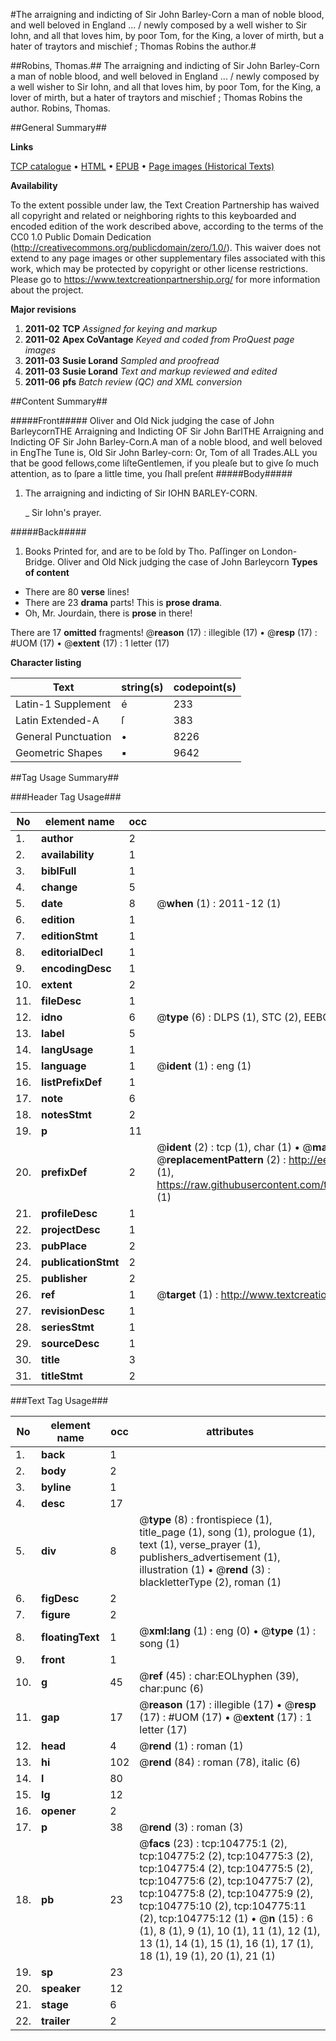 #The arraigning and indicting of Sir John Barley-Corn a man of noble blood, and well beloved in England ... / newly composed by a well wisher to Sir Iohn, and all that loves him, by poor Tom, for the King, a lover of mirth, but a hater of traytors and mischief ; Thomas Robins the author.#

##Robins, Thomas.##
The arraigning and indicting of Sir John Barley-Corn a man of noble blood, and well beloved in England ... / newly composed by a well wisher to Sir Iohn, and all that loves him, by poor Tom, for the King, a lover of mirth, but a hater of traytors and mischief ; Thomas Robins the author.
Robins, Thomas.

##General Summary##

**Links**

[TCP catalogue](http://www.ota.ox.ac.uk/tcp/)  • 
[HTML](http://tei.it.ox.ac.uk/tcp/Texts-HTML/free/A57/A57417.html)  • 
[EPUB](http://tei.it.ox.ac.uk/tcp/Texts-EPUB/free/A57/A57417.epub) • 
[Page images (Historical Texts)](https://historicaltexts.jisc.ac.uk/eebo-16016455e)

**Availability**

To the extent possible under law, the Text Creation Partnership has waived all copyright and related or neighboring rights to this keyboarded and encoded edition of the work described above, according to the terms of the CC0 1.0 Public Domain Dedication (http://creativecommons.org/publicdomain/zero/1.0/). This waiver does not extend to any page images or other supplementary files associated with this work, which may be protected by copyright or other license restrictions. Please go to https://www.textcreationpartnership.org/ for more information about the project.

**Major revisions**

1. __2011-02__ __TCP__ *Assigned for keying and markup*
1. __2011-02__ __Apex CoVantage__ *Keyed and coded from ProQuest page images*
1. __2011-03__ __Susie Lorand__ *Sampled and proofread*
1. __2011-03__ __Susie Lorand__ *Text and markup reviewed and edited*
1. __2011-06__ __pfs__ *Batch review (QC) and XML conversion*

##Content Summary##

#####Front#####
Oliver and Old Nick judging the case of John BarleycornTHE Arraigning and Indicting OF Sir John BarlTHE Arraigning and Indicting OF Sir John Barley-Corn.A man of a noble blood, and well beloved in EngThe Tune is, Old Sir John Barley-corn: Or, Tom of all Trades.ALL you that be good fellows,come liſteGentlemen, if you pleaſe but to give ſo much attention, as to ſpare a little time, you ſhall preſent
#####Body#####

1. The arraigning and indicting of Sir IOHN BARLEY-CORN.

    _ Sir Iohn's prayer.

#####Back#####

1. Books Printed for, and are to be ſold by Tho. Paſſinger on London-Bridge.
Oliver and Old Nick judging the case of John Barleycorn
**Types of content**

  * There are 80 **verse** lines!
  * There are 23 **drama** parts! This is **prose drama**.
  * Oh, Mr. Jourdain, there is **prose** in there!

There are 17 **omitted** fragments! 
 @__reason__ (17) : illegible (17)  •  @__resp__ (17) : #UOM (17)  •  @__extent__ (17) : 1 letter (17)

**Character listing**


|Text|string(s)|codepoint(s)|
|---|---|---|
|Latin-1 Supplement|é|233|
|Latin Extended-A|ſ|383|
|General Punctuation|•|8226|
|Geometric Shapes|▪|9642|

##Tag Usage Summary##

###Header Tag Usage###

|No|element name|occ|attributes|
|---|---|---|---|
|1.|__author__|2||
|2.|__availability__|1||
|3.|__biblFull__|1||
|4.|__change__|5||
|5.|__date__|8| @__when__ (1) : 2011-12 (1)|
|6.|__edition__|1||
|7.|__editionStmt__|1||
|8.|__editorialDecl__|1||
|9.|__encodingDesc__|1||
|10.|__extent__|2||
|11.|__fileDesc__|1||
|12.|__idno__|6| @__type__ (6) : DLPS (1), STC (2), EEBO-CITATION (1), OCLC (1), VID (1)|
|13.|__label__|5||
|14.|__langUsage__|1||
|15.|__language__|1| @__ident__ (1) : eng (1)|
|16.|__listPrefixDef__|1||
|17.|__note__|6||
|18.|__notesStmt__|2||
|19.|__p__|11||
|20.|__prefixDef__|2| @__ident__ (2) : tcp (1), char (1)  •  @__matchPattern__ (2) : ([0-9\-]+):([0-9IVX]+) (1), (.+) (1)  •  @__replacementPattern__ (2) : http://eebo.chadwyck.com/downloadtiff?vid=$1&page=$2 (1), https://raw.githubusercontent.com/textcreationpartnership/Texts/master/tcpchars.xml#$1 (1)|
|21.|__profileDesc__|1||
|22.|__projectDesc__|1||
|23.|__pubPlace__|2||
|24.|__publicationStmt__|2||
|25.|__publisher__|2||
|26.|__ref__|1| @__target__ (1) : http://www.textcreationpartnership.org/docs/. (1)|
|27.|__revisionDesc__|1||
|28.|__seriesStmt__|1||
|29.|__sourceDesc__|1||
|30.|__title__|3||
|31.|__titleStmt__|2||


###Text Tag Usage###

|No|element name|occ|attributes|
|---|---|---|---|
|1.|__back__|1||
|2.|__body__|2||
|3.|__byline__|1||
|4.|__desc__|17||
|5.|__div__|8| @__type__ (8) : frontispiece (1), title_page (1), song (1), prologue (1), text (1), verse_prayer (1), publishers_advertisement (1), illustration (1)  •  @__rend__ (3) : blackletterType (2), roman (1)|
|6.|__figDesc__|2||
|7.|__figure__|2||
|8.|__floatingText__|1| @__xml:lang__ (1) : eng (0)  •  @__type__ (1) : song (1)|
|9.|__front__|1||
|10.|__g__|45| @__ref__ (45) : char:EOLhyphen (39), char:punc (6)|
|11.|__gap__|17| @__reason__ (17) : illegible (17)  •  @__resp__ (17) : #UOM (17)  •  @__extent__ (17) : 1 letter (17)|
|12.|__head__|4| @__rend__ (1) : roman (1)|
|13.|__hi__|102| @__rend__ (84) : roman (78), italic (6)|
|14.|__l__|80||
|15.|__lg__|12||
|16.|__opener__|2||
|17.|__p__|38| @__rend__ (3) : roman (3)|
|18.|__pb__|23| @__facs__ (23) : tcp:104775:1 (2), tcp:104775:2 (2), tcp:104775:3 (2), tcp:104775:4 (2), tcp:104775:5 (2), tcp:104775:6 (2), tcp:104775:7 (2), tcp:104775:8 (2), tcp:104775:9 (2), tcp:104775:10 (2), tcp:104775:11 (2), tcp:104775:12 (1)  •  @__n__ (15) : 6 (1), 8 (1), 9 (1), 10 (1), 11 (1), 12 (1), 13 (1), 14 (1), 15 (1), 16 (1), 17 (1), 18 (1), 19 (1), 20 (1), 21 (1)|
|19.|__sp__|23||
|20.|__speaker__|12||
|21.|__stage__|6||
|22.|__trailer__|2||
